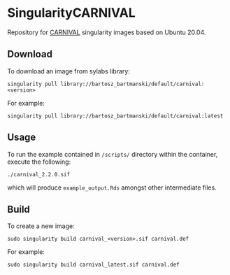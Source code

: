 
# SingularityCARNIVAL

Repository for [CARNIVAL](https://github.com/saezlab/CARNIVAL/)
singularity images based on Ubuntu 20.04. 

## Download

To download an image from sylabs library:
```
singularity pull library://bartosz_bartmanski/default/carnival:<version>
```
For example:
```
singularity pull library://bartosz_bartmanski/default/carnival:latest
```

## Usage

To run the example contained in `/scripts/` directory within the container,
execute the following: 
```
./carnival_2.2.0.sif
```
which will produce `example_output.Rds` amongst other intermediate files.

## Build

To create a new image:
```
sudo singularity build carnival_<version>.sif carnival.def
```
For example:
```
sudo singularity build carnival_latest.sif carnival.def
```

